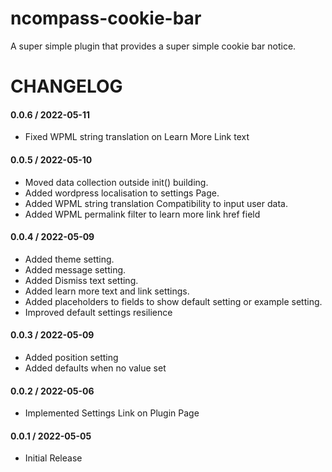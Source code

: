 # ncompass-cookie-bar
A super simple plugin that provides a super simple cookie bar notice.


# CHANGELOG #
#### 0.0.6 / 2022-05-11
* Fixed WPML string translation on Learn More Link text

#### 0.0.5 / 2022-05-10
* Moved data collection outside init() building.
* Added wordpress localisation to settings Page.
* Added WPML string translation Compatibility to input user data.
* Added WPML permalink filter to learn more link href field

#### 0.0.4 / 2022-05-09
* Added theme setting.
* Added message setting.
* Added Dismiss text setting.
* Added learn more text and link settings.
* Added placeholders to fields to show default setting or example setting.
* Improved default settings resilience

#### 0.0.3 / 2022-05-09
* Added position setting
* Added defaults when no value set

#### 0.0.2 / 2022-05-06
* Implemented Settings Link on Plugin Page

#### 0.0.1 / 2022-05-05
* Initial Release
